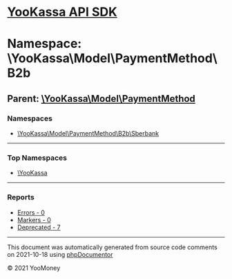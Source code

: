 # [YooKassa API SDK](../home.md)

# Namespace: \YooKassa\Model\PaymentMethod\B2b
## Parent: [\YooKassa\Model\PaymentMethod](../namespaces/yookassa-model-paymentmethod.md)
### Namespaces
* [\YooKassa\Model\PaymentMethod\B2b\Sberbank](../namespaces/yookassa-model-paymentmethod-b2b-sberbank.md)

---

### Top Namespaces

* [\YooKassa](../namespaces/yookassa.md)

---

### Reports
* [Errors - 0](../reports/errors.md)
* [Markers - 0](../reports/markers.md)
* [Deprecated - 7](../reports/deprecated.md)

---

This document was automatically generated from source code comments on 2021-10-18 using [phpDocumentor](http://www.phpdoc.org/)

&copy; 2021 YooMoney